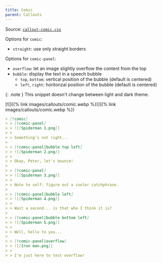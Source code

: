 ```yaml
---
title: Comic
parent: Callouts
---
```


Source: [`callout-comic.css`](https://github.com/ElsaTam/obsidian-fancy-a-story/blob/main/snippets/editor/callouts/callout-comic.css)

Options for `comic`:
- `straight`: use only straight borders

Options for `comic-panel`:
- `overflow`: let an image slightly overflow the content from the top
- `bubble`: display the text in a speech bubble
  - `top`, `bottom`: vertical position of the bubble (default is centered)
  - `left`, `right`: horitonzal position of the bubble (default is centered)

{: .note }
This snippet doesn't change between light and dark theme.

[![]({% link images/callouts/comic.webp %})]({% link images/callouts/comic.webp %})

```md
> [!comic]
> > [!comic-panel]
> > ![[Spiderman 1.png]]
> > 
> > Something’s not right...
> 
> > [!comic-panel|bubble top left]
> > ![[Spiderman 2.png]]
> > 
> > Okay, Peter, let's bounce!
> 
> > [!comic-panel]
> > ![[Spiderman 3.png]]
> > 
> > Note to self: figure out a cooler catchphrase.
> 
> > [!comic-panel|bubble left]
> > ![[Spiderman 4.png]]
> > 
> > Wait a second... is that who I think it is?
> 
> > [!comic-panel|bubble bottom left]
> > ![[Spiderman 5.png]]
> > 
> > Well, hello to you...
> 
> > [!comic-panel|overflow]
> > ![[Iron man.png]]
> > 
> > I'm just here to test overflow!
```